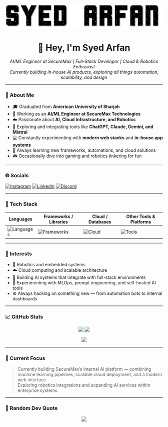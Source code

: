 <p align="center">
  <img src="name.gif" alt="Syed Arfan Banner" />
</p>

<h1 align="center">👋 Hey, I'm Syed Arfan</h1>

<p align="center">
  <em>AI/ML Engineer at SecureMax | Full-Stack Developer | Cloud & Robotics Enthusiast</em><br>
  <em>Currently building in-house AI products, exploring all things automation, scalability, and design</em>
</p>

---

### 🚀 About Me
- 🎓 Graduated from **American University of Sharjah**
- 💼 Working as an **AI/ML Engineer at SecureMax Technologies**
- ☁️ Passionate about **AI, Cloud Infrastructure, and Robotics**
- 🧠 Exploring and integrating tools like **ChatGPT, Claude, Gemini, and Mistral**
- 💻 Constantly experimenting with **modern web stacks** and **in-house app systems**
- 🌱 Always learning new frameworks, automations, and cloud solutions  
- 🎮 Occasionally dive into gaming and robotics tinkering for fun

---

### 🌐 Socials
[![Instagram](https://img.shields.io/badge/Instagram-simplyarfan-pink?style=flat-square&logo=instagram)](https://instagram.com/simplyarfan)
[![LinkedIn](https://img.shields.io/badge/LinkedIn-Syed%20Arfan-blue?style=flat-square&logo=linkedin)](https://www.linkedin.com/in/syedarfan/)
[![Discord](https://img.shields.io/badge/Discord-simplyarfan-5865F2?style=flat-square&logo=discord)](https://discord.com/users/simplyarfan)

---

### 🧰 Tech Stack

| **Languages** | **Frameworks / Libraries** | **Cloud / Databases** | **Other Tools & Platforms** |
|----------------|-----------------------------|------------------------|------------------------------|
| ![Languages](https://skillicons.dev/icons?i=py,cpp,c,asm,js,ts,html,css) | ![Frameworks](https://skillicons.dev/icons?i=react,nextjs,framer,tailwind,nodejs,express,django,fastapi) | ![Cloud](https://skillicons.dev/icons?i=postgres,azure,vercel,netlify,firebase,aws,neon,docker) | ![Tools](https://skillicons.dev/icons?i=git,github,vscode,linux,bash,notion,figma,postman) |

---

### 🧠 Interests
- 🤖 Robotics and embedded systems  
- ☁️ Cloud computing and scalable architecture  
- 🧩 Building AI systems that integrate with full-stack environments  
- 🧪 Experimenting with MLOps, prompt engineering, and self-hosted AI tools  
- ⚙️ Always hacking on something new — from automation bots to internal dashboards  

---

### 📈 GitHub Stats
<p align="center">
  <img src="https://github-readme-stats.vercel.app/api?username=simplyarfan&show_icons=true&theme=radical" height="160"/>
  <img src="https://github-readme-stats.vercel.app/api/top-langs/?username=simplyarfan&layout=compact&theme=radical" height="160"/>
</p>

<p align="center">
  <img src="https://github-profile-trophy.vercel.app/?username=simplyarfan&theme=onedark" />
</p>

---

### 🎯 Current Focus
> Currently building SecureMax’s internal AI platform — combining machine learning pipelines, scalable cloud deployment, and a modern web interface.  
> Exploring robotics integrations and expanding AI services within enterprise systems.

---

### 🧩 Random Dev Quote

<p align="center">
  <img src="https://quotes-github-readme.vercel.app/api?type=horizontal&theme=radical" />
</p>
